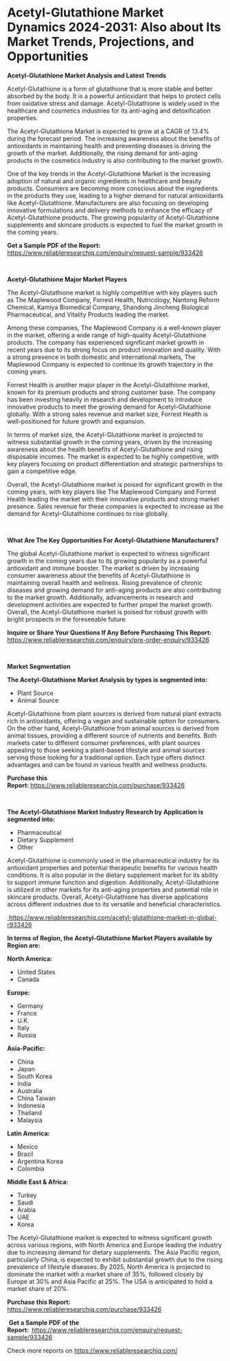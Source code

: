 <p><h1>Acetyl-Glutathione Market Dynamics 2024-2031: Also about Its Market Trends, Projections, and Opportunities</h1></p><p><strong>Acetyl-Glutathione Market Analysis and Latest Trends</strong></p>
<p><p>Acetyl-Glutathione is a form of glutathione that is more stable and better absorbed by the body. It is a powerful antioxidant that helps to protect cells from oxidative stress and damage. Acetyl-Glutathione is widely used in the healthcare and cosmetics industries for its anti-aging and detoxification properties.</p><p>The Acetyl-Glutathione Market is expected to grow at a CAGR of 13.4% during the forecast period. The increasing awareness about the benefits of antioxidants in maintaining health and preventing diseases is driving the growth of the market. Additionally, the rising demand for anti-aging products in the cosmetics industry is also contributing to the market growth.</p><p>One of the key trends in the Acetyl-Glutathione Market is the increasing adoption of natural and organic ingredients in healthcare and beauty products. Consumers are becoming more conscious about the ingredients in the products they use, leading to a higher demand for natural antioxidants like Acetyl-Glutathione. Manufacturers are also focusing on developing innovative formulations and delivery methods to enhance the efficacy of Acetyl-Glutathione products. The growing popularity of Acetyl-Glutathione supplements and skincare products is expected to fuel the market growth in the coming years.</p></p>
<p><strong>Get a Sample PDF of the Report:&nbsp;</strong> <a href="https://www.reliableresearchiq.com/enquiry/request-sample/933426">https://www.reliableresearchiq.com/enquiry/request-sample/933426</a></p>
<p>&nbsp;</p>
<p><strong>Acetyl-Glutathione Major Market Players</strong></p>
<p><p>The Acetyl-Glutathione market is highly competitive with key players such as The Maplewood Company, Forrest Health, Nutricology, Nantong Reform Chemical, Kamiya Biomedical Company, Shandong Jincheng Biological Pharmaceutical, and Vitality Products leading the market. </p><p>Among these companies, The Maplewood Company is a well-known player in the market, offering a wide range of high-quality Acetyl-Glutathione products. The company has experienced significant market growth in recent years due to its strong focus on product innovation and quality. With a strong presence in both domestic and international markets, The Maplewood Company is expected to continue its growth trajectory in the coming years.</p><p>Forrest Health is another major player in the Acetyl-Glutathione market, known for its premium products and strong customer base. The company has been investing heavily in research and development to introduce innovative products to meet the growing demand for Acetyl-Glutathione globally. With a strong sales revenue and market size, Forrest Health is well-positioned for future growth and expansion.</p><p>In terms of market size, the Acetyl-Glutathione market is projected to witness substantial growth in the coming years, driven by the increasing awareness about the health benefits of Acetyl-Glutathione and rising disposable incomes. The market is expected to be highly competitive, with key players focusing on product differentiation and strategic partnerships to gain a competitive edge.</p><p>Overall, the Acetyl-Glutathione market is poised for significant growth in the coming years, with key players like The Maplewood Company and Forrest Health leading the market with their innovative products and strong market presence. Sales revenue for these companies is expected to increase as the demand for Acetyl-Glutathione continues to rise globally.</p></p>
<p>&nbsp;</p>
<p><strong>What Are The Key Opportunities For Acetyl-Glutathione Manufacturers?</strong></p>
<p><p>The global Acetyl-Glutathione market is expected to witness significant growth in the coming years due to its growing popularity as a powerful antioxidant and immune booster. The market is driven by increasing consumer awareness about the benefits of Acetyl-Glutathione in maintaining overall health and wellness. Rising prevalence of chronic diseases and growing demand for anti-aging products are also contributing to the market growth. Additionally, advancements in research and development activities are expected to further propel the market growth. Overall, the Acetyl-Glutathione market is poised for robust growth with bright prospects in the foreseeable future.</p></p>
<p><strong>Inquire or Share Your Questions If Any Before Purchasing This Report:</strong> <a href="https://www.reliableresearchiq.com/enquiry/pre-order-enquiry/933426">https://www.reliableresearchiq.com/enquiry/pre-order-enquiry/933426</a></p>
<p>&nbsp;</p>
<p><strong>Market Segmentation</strong></p>
<p><strong>The Acetyl-Glutathione Market Analysis by types is segmented into:</strong></p>
<p><ul><li>Plant Source</li><li>Animal Source</li></ul></p>
<p><p>Acetyl-Glutathione from plant sources is derived from natural plant extracts rich in antioxidants, offering a vegan and sustainable option for consumers. On the other hand, Acetyl-Glutathione from animal sources is derived from animal tissues, providing a different source of nutrients and benefits. Both markets cater to different consumer preferences, with plant sources appealing to those seeking a plant-based lifestyle and animal sources serving those looking for a traditional option. Each type offers distinct advantages and can be found in various health and wellness products.</p></p>
<p><strong>Purchase this Report:&nbsp;</strong><a href="https://www.reliableresearchiq.com/purchase/933426">https://www.reliableresearchiq.com/purchase/933426</a></p>
<p>&nbsp;</p>
<p><strong>The Acetyl-Glutathione Market Industry Research by Application is segmented into:</strong></p>
<p><ul><li>Pharmaceutical</li><li>Dietary Supplement</li><li>Other</li></ul></p>
<p><p>Acetyl-Glutathione is commonly used in the pharmaceutical industry for its antioxidant properties and potential therapeutic benefits for various health conditions. It is also popular in the dietary supplement market for its ability to support immune function and digestion. Additionally, Acetyl-Glutathione is utilized in other markets for its anti-aging properties and potential role in skincare products. Overall, Acetyl-Glutathione has diverse applications across different industries due to its versatile and beneficial characteristics.</p></p>
<p><a href="https://www.reliableresearchiq.com/acetyl-glutathione-market-in-global-r933426">&nbsp;https://www.reliableresearchiq.com/acetyl-glutathione-market-in-global-r933426</a></p>
<p><strong>In terms of Region, the Acetyl-Glutathione Market Players available by Region are:</strong></p>
<p>
    <p> <strong> North America: </strong>
        <ul>
            <li>United States</li>
            <li>Canada</li>
        </ul>
        </p> 
    <p> <strong> Europe: </strong>
        <ul>
            <li>Germany</li>
            <li>France</li>
            <li>U.K.</li>
            <li>Italy</li>
            <li>Russia</li>
        </ul>
        </p> 
    <p> <strong> Asia-Pacific: </strong>
        <ul>
            <li>China</li>
            <li>Japan</li>
            <li>South Korea</li>
            <li>India</li>
            <li>Australia</li>
            <li>China Taiwan</li>
            <li>Indonesia</li>
            <li>Thailand</li>
            <li>Malaysia</li>
        </ul>
        </p> 
    <p> <strong> Latin America: </strong>
        <ul>
            <li>Mexico</li>
            <li>Brazil</li>
            <li>Argentina Korea</li>
            <li>Colombia</li>
        </ul>
        </p> 
    <p> <strong> Middle East & Africa: </strong>
        <ul>
            <li>Turkey</li>
            <li>Saudi</li>
            <li>Arabia</li>
            <li>UAE</li>
            <li>Korea</li>
        </ul>
    </p>
    </p>
<p><p>The Acetyl-Glutathione market is expected to witness significant growth across various regions, with North America and Europe leading the industry due to increasing demand for dietary supplements. The Asia Pacific region, particularly China, is expected to exhibit substantial growth due to the rising prevalence of lifestyle diseases. By 2025, North America is projected to dominate the market with a market share of 35%, followed closely by Europe at 30% and Asia Pacific at 25%. The USA is anticipated to hold a market share of 20%.</p></p>
<p><strong>Purchase this Report: </strong><a href="https://www.reliableresearchiq.com/purchase/933426">https://www.reliableresearchiq.com/purchase/933426</a></p>
<p>&nbsp;<strong>Get a Sample PDF of the Report:&nbsp;&nbsp;</strong><a href="https://www.reliableresearchiq.com/enquiry/request-sample/933426">https://www.reliableresearchiq.com/enquiry/request-sample/933426</a></p>
<p><strong></strong></p>
<p>Check more reports on <a href="https://www.reliableresearchiq.com/">https://www.reliableresearchiq.com/</a></p>